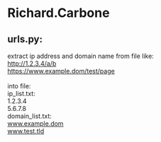 # Richard.Carbone

## urls.py: </br>
extract ip address and domain name from file like: </br>
    http://1.2.3.4/a/b </br>
    https://www.example.dom/test/page </br>  
into file: </br> 
    ip_list.txt: </br>
        1.2.3.4 </br>
        5.6.7.8 </br>
    domain_list.txt: </br>
        www.example.dom </br>
        www.test.tld </br>

